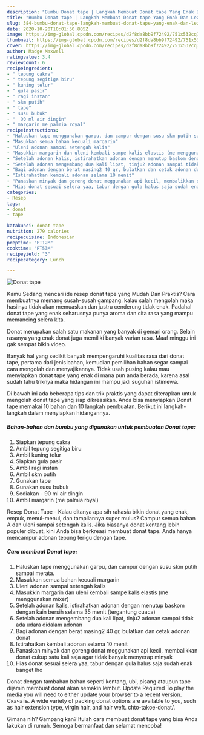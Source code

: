 ```yaml
---
description: "Bumbu Donat tape | Langkah Membuat Donat tape Yang Enak Dan Lezat"
title: "Bumbu Donat tape | Langkah Membuat Donat tape Yang Enak Dan Lezat"
slug: 384-bumbu-donat-tape-langkah-membuat-donat-tape-yang-enak-dan-lezat
date: 2020-10-20T10:01:50.805Z
image: https://img-global.cpcdn.com/recipes/d2f8da8bb9f72492/751x532cq70/donat-tape-foto-resep-utama.jpg
thumbnail: https://img-global.cpcdn.com/recipes/d2f8da8bb9f72492/751x532cq70/donat-tape-foto-resep-utama.jpg
cover: https://img-global.cpcdn.com/recipes/d2f8da8bb9f72492/751x532cq70/donat-tape-foto-resep-utama.jpg
author: Madge Maxwell
ratingvalue: 3.4
reviewcount: 6
recipeingredient:
- " tepung cakra"
- " tepung segitiga biru"
- " kuning telur"
- " gula pasir"
- " ragi instan"
- " skm putih"
- " tape"
- " susu bubuk"
- "  90 ml air dingin"
- " margarin me palmia royal"
recipeinstructions:
- "Haluskan tape menggunakan garpu, dan campur dengan susu skm putih sampai merata."
- "Masukkan semua bahan kecuali margarin"
- "Uleni adonan sampai setengah kalis"
- "Masukkin margarin dan uleni kembali sampe kalis elastis (me menggunakan mixer)"
- "Setelah adonan kalis, istirahatkan adonan dengan menutup baskom dengan kain bersih selama 35 menit (tergantung cuaca)"
- "Setelah adonan mengembang dua kali lipat, tinju2 adonan sampai tidak ada udara didalam adonan"
- "Bagi adonan dengan berat masing2 40 gr, bulatkan dan cetak adonan donat"
- "Istirahatkan kembali adonan selama 10 menit"
- "Panaskan minyak dan goreng donat meggunakan api kecil, membalikkan donat cukup satu kali saja agar tidak banyak menyerap minyak"
- "Hias donat sesuai selera yaa, tabur dengan gula halus saja sudah enak banget lho"
categories:
- Resep
tags:
- donat
- tape

katakunci: donat tape 
nutrition: 279 calories
recipecuisine: Indonesian
preptime: "PT12M"
cooktime: "PT53M"
recipeyield: "3"
recipecategory: Lunch

---
```



![Donat tape](https://img-global.cpcdn.com/recipes/d2f8da8bb9f72492/751x532cq70/donat-tape-foto-resep-utama.jpg)

Kamu Sedang mencari ide resep donat tape yang Mudah Dan Praktis? Cara membuatnya memang susah-susah gampang. kalau salah mengolah maka hasilnya tidak akan memuaskan dan justru cenderung tidak enak. Padahal donat tape yang enak seharusnya punya aroma dan cita rasa yang mampu memancing selera kita.

Donat merupakan salah satu makanan yang banyak di gemari orang. Selain rasanya yang enak donat juga memiliki banyak varian rasa. Maaf minggu ini gak sempat bikin video.

Banyak hal yang sedikit banyak mempengaruhi kualitas rasa dari donat tape, pertama dari jenis bahan, kemudian pemilihan bahan segar sampai cara mengolah dan menyajikannya. Tidak usah pusing kalau mau menyiapkan donat tape yang enak di mana pun anda berada, karena asal sudah tahu triknya maka hidangan ini mampu jadi suguhan istimewa.


Di bawah ini ada beberapa tips dan trik praktis yang dapat diterapkan untuk mengolah donat tape yang siap dikreasikan. Anda bisa menyiapkan Donat tape memakai 10 bahan dan 10 langkah pembuatan. Berikut ini langkah-langkah dalam menyiapkan hidangannya.

<!--inarticleads1-->

##### Bahan-bahan dan bumbu yang digunakan untuk pembuatan Donat tape:

1. Siapkan  tepung cakra
1. Ambil  tepung segitiga biru
1. Ambil  kuning telur
1. Siapkan  gula pasir
1. Ambil  ragi instan
1. Ambil  skm putih
1. Gunakan  tape
1. Gunakan  susu bubuk
1. Sediakan  - 90 ml air dingin
1. Ambil  margarin (me palmia royal)


Resep Donat Tape - Kalau ditanya apa sih rahasia bikin donat yang enak, empuk, menul-menul, dan tampilannya super mulus? Campur semua bahan A dan uleni sampai setengah kalis. Jika biasanya donat kentang lebih populer dibuat, kini Anda bisa berkreasi membuat donat tape. Anda hanya mencampur adonan tepung terigu dengan tape. 

<!--inarticleads2-->

##### Cara membuat Donat tape:

1. Haluskan tape menggunakan garpu, dan campur dengan susu skm putih sampai merata.
1. Masukkan semua bahan kecuali margarin
1. Uleni adonan sampai setengah kalis
1. Masukkin margarin dan uleni kembali sampe kalis elastis (me menggunakan mixer)
1. Setelah adonan kalis, istirahatkan adonan dengan menutup baskom dengan kain bersih selama 35 menit (tergantung cuaca)
1. Setelah adonan mengembang dua kali lipat, tinju2 adonan sampai tidak ada udara didalam adonan
1. Bagi adonan dengan berat masing2 40 gr, bulatkan dan cetak adonan donat
1. Istirahatkan kembali adonan selama 10 menit
1. Panaskan minyak dan goreng donat meggunakan api kecil, membalikkan donat cukup satu kali saja agar tidak banyak menyerap minyak
1. Hias donat sesuai selera yaa, tabur dengan gula halus saja sudah enak banget lho


Donat dengan tambahan bahan seperti kentang, ubi, pisang ataupun tape dijamin membuat donat akan semakin lembut. Update Required To play the media you will need to either update your browser to a recent version. Скачать. A wide variety of packing donat options are available to you, such as hair extension type, virgin hair, and hair weft. chto-takoe-donat/. 

Gimana nih? Gampang kan? Itulah cara membuat donat tape yang bisa Anda lakukan di rumah. Semoga bermanfaat dan selamat mencoba!
